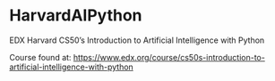# HarvardAIPython
EDX Harvard CS50’s Introduction to Artificial Intelligence with Python

Course found at: https://www.edx.org/course/cs50s-introduction-to-artificial-intelligence-with-python

